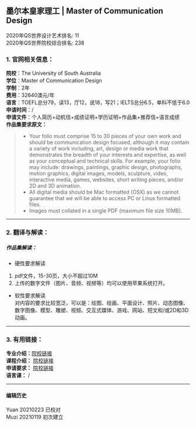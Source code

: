 ## 墨尔本皇家理工 | Master of Communication Design

2020年QS世界设计艺术排名: 11  
2020年QS世界院校综合排名: 238    

### 1. 官网相关信息：

**院校**：The University of South Australia  
**学位**：Master of Communication Design  
**学制**：2年    
**费用**：32640澳元/年    
**语言**：TOEFL总分79，读13，厅12，说18，写21；IELTS总分6.5，单科不低于6.0    
**申请时间**：/  
**申请文件**：个人简历+动机信+成绩证明+学历证明+作品集+推荐信+语言成绩  
**作品集要求原文：**

> - Your folio must comprise 15 to 30 pieces of your own work and should be communication design focused, although it may contain a variety of work including, art, design or media work that demonstrates the breadth of your interests and expertise, as well as your conceptual and technical skills. For example, your folio may include: drawings, paintings, graphic design, photographs, motion graphics, digital images, models, sculpture, video, interactive media, games, websites, short writing pieces, and/or 2D and 3D animation.  
> - All digital media should be Mac formatted (OSX) as we cannot guarantee that we will be able to access PC or Linux formatted files.  
> - Images must collated in a single PDF (maximum file size 10MB).  


---

### 2. 翻译与解读：

##### 作品集解读：
- 硬性要求解读  
1. pdf文件，15-30页，大小不超过10M  
2. 上传的数字文件（图片、音频、视频等）均可以使用苹果系统打开。  
- 软性要求解读  
对内容的要求比较宽泛，可以是：绘图、绘画、平面设计、照片、动态图像、数字图像、模型、雕塑、视频、交互式媒体、游戏、网站、短文和/或2D和3D动画。  

---


### 3. 有用链接：

**专业介绍：**[院校链接](https://www.rmit.edu.au/study-with-us/levels-of-study/postgraduate-study/masters-by-coursework/master-of-communication-design-mc250)  
**课程介绍：** [院校链接](https://www.rmit.edu.au/study-with-us/levels-of-study/postgraduate-study/masters-by-coursework/master-of-communication-design-mc250/mc250auscy)  
**申请要求：** [院校链接](https://www.rmit.edu.au/study-with-us/levels-of-study/postgraduate-study/masters-by-coursework/master-of-design-innovation-and-technology-mc231)  
**语言课：** /  


---


#### 编辑历史
Yuan 20210223 已校对  
Muzi 20210119 初次建立
